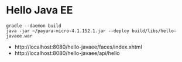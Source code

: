 # Hello Java EE

```
gradle --daemon build
java -jar ~/payara-micro-4.1.152.1.jar --deploy build/libs/hello-javaee.war
```

* http://localhost:8080/hello-javaee/faces/index.xhtml
* http://localhost:8080/hello-javaee/api/hello

